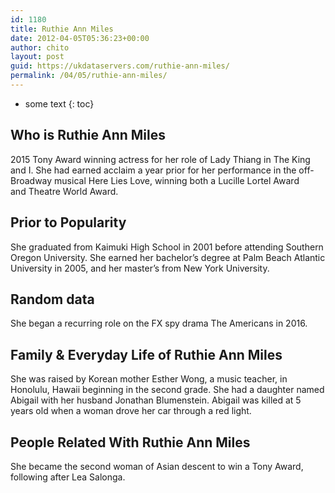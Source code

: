 ```yaml
---
id: 1180
title: Ruthie Ann Miles
date: 2012-04-05T05:36:23+00:00
author: chito
layout: post
guid: https://ukdataservers.com/ruthie-ann-miles/
permalink: /04/05/ruthie-ann-miles/
---
```


* some text
{: toc}
          
          
## Who is  Ruthie Ann Miles
                  
                  
                  
2015 Tony Award winning actress for her role of Lady Thiang in The King and I. She had earned acclaim a year prior for her performance in the off-Broadway musical Here Lies Love, winning both a Lucille Lortel Award and Theatre World Award. 
                  
                
                
                
## Prior to Popularity 
                  
                  
                  
She graduated from Kaimuki High School in 2001 before attending Southern Oregon University. She earned her bachelor&#8217;s degree at Palm Beach Atlantic University in 2005, and her master&#8217;s from New York University. 
                  
                
                
                
## Random data 
                  
                  
                  
She began a recurring role on the FX spy drama The Americans in 2016. 
                  
                
                
                
## Family & Everyday Life of Ruthie Ann Miles
                  
                  
                  
She was raised by Korean mother Esther Wong, a music teacher, in Honolulu, Hawaii beginning in the second grade. She had a daughter named Abigail with her husband Jonathan Blumenstein. Abigail was killed at 5 years old when a woman drove her car through a red light. 
                  
                
                
                
## People Related With  Ruthie Ann Miles
                  
                  
                  
She became the second woman of Asian descent to win a Tony Award, following after Lea Salonga. 
                  
                
              
            
          
          
          
    
    
  
